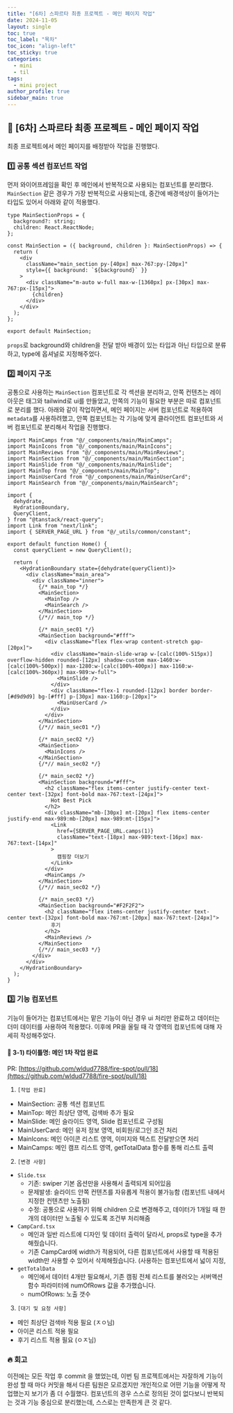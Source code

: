 ```yaml
---
title: "[6차] 스파르타 최종 프로젝트 - 메인 페이지 작업"
date: 2024-11-05
layout: single
toc: true
toc_label: "목차"
toc_icon: "align-left"
toc_sticky: true
categories:
  - mini
  - til
tags:
  - mini project
author_profile: true
sidebar_main: true
---
```


## :ledger: [6차] 스파르타 최종 프로젝트 - 메인 페이지 작업

최종 프로젝트에서 메인 페이지를 배정받아 작업을 진행했다.

### :one: 공통 섹션 컴포넌트 작업

먼저 와이어프레임을 확인 후 메인에서 반복적으로 사용되는 컴포넌트를 분리했다. `MainSection` 같은 경우가 가장 반복적으로 사용되는데, 중간에 배경색상이 들어가는 타입도 있어서 아래와 같이 적용했다.

```tsx
type MainSectionProps = {
  background?: string;
  children: React.ReactNode;
};

const MainSection = ({ background, children }: MainSectionProps) => {
  return (
    <div
      className="main_section py-[40px] max-767:py-[20px]"
      style={{ background: `${background}` }}
    >
      <div className="m-auto w-full max-w-[1360px] px-[30px] max-767:px-[15px]">
        {children}
      </div>
    </div>
  );
};

export default MainSection;
```

`props`로 background와 children을 전달 받아 배경이 있는 타입과 아닌 타입으로 분류하고, type에 옵셔널로 지정해주었다.

### :two: 페이지 구조

공통으로 사용하는 `MainSection` 컴포넌트로 각 섹션을 분리하고, 안쪽 컨텐츠는 레이아웃은 태그와 tailwind로 ui를 만들었고, 안쪽의 기능이 필요한 부분은 따로 컴포넌트로 분리를 했다. 아래와 같이 작업하면서, 메인 페이지는 서버 컴포넌트로 적용하여 `metadata`를 사용하려했고, 안쪽 컴포넌트는 각 기능에 맞게 클라이언트 컴포넌트와 서버 컴포넌트로 분리해서 작업을 진행했다.

```tsx
import MainCamps from "@/_components/main/MainCamps";
import MainIcons from "@/_components/main/MainIcons";
import MainReviews from "@/_components/main/MainReviews";
import MainSection from "@/_components/main/MainSection";
import MainSlide from "@/_components/main/MainSlide";
import MainTop from "@/_components/main/MainTop";
import MainUserCard from "@/_components/main/MainUserCard";
import MainSearch from "@/_components/main/MainSearch";

import {
  dehydrate,
  HydrationBoundary,
  QueryClient,
} from "@tanstack/react-query";
import Link from "next/link";
import { SERVER_PAGE_URL } from "@/_utils/common/constant";

export default function Home() {
  const queryClient = new QueryClient();

  return (
    <HydrationBoundary state={dehydrate(queryClient)}>
      <div className="main_area">
        <div className="inner">
          {/* main_top */}
          <MainSection>
            <MainTop />
            <MainSearch />
          </MainSection>
          {/*// main_top */}

          {/* main_sec01 */}
          <MainSection background="#fff">
            <div className="flex flex-wrap content-stretch gap-[20px]">
              <div className="main-slide-wrap w-[calc(100%-515px)] overflow-hidden rounded-[12px] shadow-custom max-1460:w-[calc(100%-500px)] max-1280:w-[calc(100%-400px)] max-1160:w-[calc(100%-360px)] max-989:w-full">
                <MainSlide />
              </div>
              <div className="flex-1 rounded-[12px] border border-[#d9d9d9] bg-[#fff] p-[30px] max-1160:p-[20px]">
                <MainUserCard />
              </div>
            </div>
          </MainSection>
          {/*// main_sec01 */}

          {/* main_sec02 */}
          <MainSection>
            <MainIcons />
          </MainSection>
          {/*// main_sec02 */}

          {/* main_sec02 */}
          <MainSection background="#fff">
            <h2 className="flex items-center justify-center text-center text-[32px] font-bold max-767:text-[24px]">
              Hot Best Pick
            </h2>
            <div className="mb-[30px] mt-[20px] flex items-center justify-end max-989:mb-[20px] max-989:mt-[15px]">
              <Link
                href={SERVER_PAGE_URL.camps(1)}
                className="text-[18px] max-989:text-[16px] max-767:text-[14px]"
              >
                캠핑장 더보기
              </Link>
            </div>
            <MainCamps />
          </MainSection>
          {/*// main_sec02 */}

          {/* main_sec03 */}
          <MainSection background="#F2F2F2">
            <h2 className="flex items-center justify-center text-center text-[32px] font-bold max-767:mt-[20px] max-767:text-[24px]">
              후기
            </h2>
            <MainReviews />
          </MainSection>
          {/*// main_sec03 */}
        </div>
      </div>
    </HydrationBoundary>
  );
}
```

### :three: 기능 컴포넌트

기능이 들어가는 컴포넌트에서는 맡은 기능이 아닌 경우 ui 처리만 완료하고 데이터는 더미 데이터를 사용하여 적용했다. 이후에 PR을 올릴 때 각 영역의 컴포넌트에 대해 자세히 작성해주었다.

#### :pushpin: 3-1) 타이틀명: 메인 1차 작업 완료

PR: [https://github.com/wldud7788/fire-spot/pull/18](https://github.com/wldud7788/fire-spot/pull/18)

1. `[작업 완료]`

- MainSection: 공통 섹션 컴포넌트
- MainTop: 메인 최상단 영역, 검색바 추가 필요
- MainSlide: 메인 슬라이드 영역, Slide 컴포넌트로 구성됨
- MainUserCard: 메인 유저 정보 영역, 비회원/로그인 조건 처리
- MainIcons: 메인 아이콘 리스트 영역, 이미지와 텍스트 전달받으면 처리
- MainCamps: 메인 캠프 리스트 영역, getTotalData 함수를 통해 리스트 출력

2. `[변경 사항]`

- `Slide.tsx`
  - 기존: swiper 기본 옵션만을 사용해서 출력되게 되어있음
  - 문제발생: 슬라이드 안쪽 컨텐츠를 자유롭게 적용이 불가능함 (컴포넌트 내에서 지정한 컨텐츠만 노출됨)
  - 수정: 공통으로 사용하기 위해 children 으로 변경해주고, 데이터가 1개일 때 한개의 데이터만 노출될 수 있도록 조건부 처리해줌
- `CampCard.tsx`
  - 메인과 일반 리스트에 디자인 및 데이터 출력이 달라서, props로 type을 추가해줬습니다.
  - 기존 CampCard에 width가 적용되어, 다른 컴포넌트에서 사용할 때 적용된 width만 사용할 수 있어서 삭제해줬습니다. (사용하는 컴포넌트에서 넓이 지정,
- `getTotalData`
  - 메인에서 데이터 4개만 필요해서, 기존 캠핑 전체 리스트를 불러오는 서버액션 함수 파라미터에 numOfRows 값을 추가했습니다.
  - numOfRows: 노출 갯수

3. `[대기 및 요청 사항]`

- 메인 최상단 검색바 적용 필요 (ㅈㅇ님)
- 아이콘 리스트 적용 필요
- 후기 리스트 적용 필요 (ㅇㅈ님)

### :fire: 회고

이전에는 모든 작업 후 commit 을 했었는데, 이번 팀 프로젝트에서는 자잘하게 기능이 완성 할 때 마다 커밋을 해서 다른 팀원은 모르겠지만 개인적으로 어떤 기능을 어떻게 작업했는지 보기가 좀 더 수월했다. 컴포넌트의 경우 스스로 정의된 것이 없다보니 반복되는 것과 기능 중심으로 분리했는데, 스스로는 만족한게 큰 것 같다.
